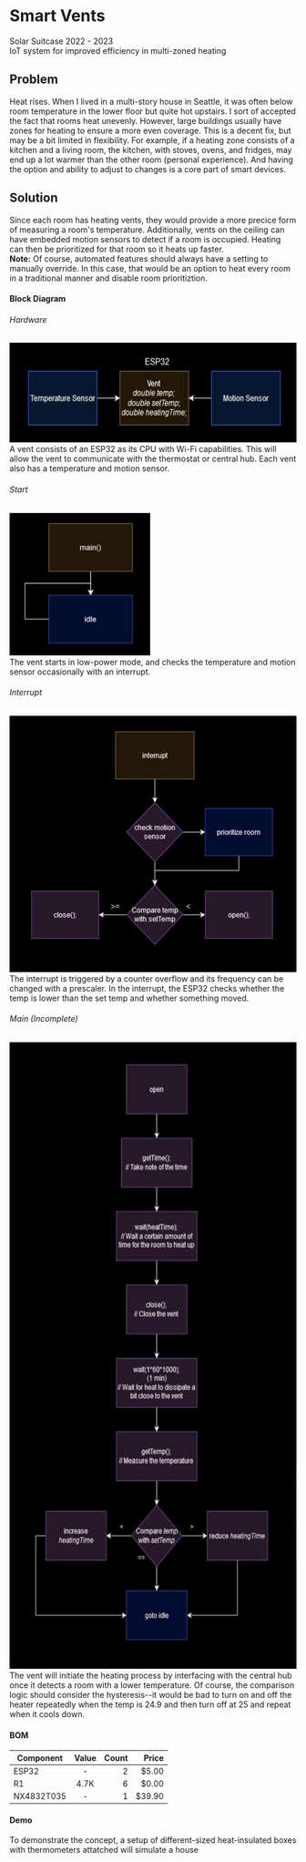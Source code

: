 # Smart Vents
Solar Suitcase 2022 - 2023 \
IoT system for improved efficiency in multi-zoned heating

## Problem
Heat rises. When I lived in a multi-story house in Seattle, 
it was often below room temperature in the lower floor but 
quite hot upstairs. I sort of accepted the fact that rooms 
heat unevenly. However, large buildings usually have zones 
for heating to ensure a more even coverage. This is a decent fix,
but may be a bit limited in flexibility. For example, if a heating 
zone consists of a kitchen and a living room, the kitchen, with 
stoves, ovens, and fridges, may end up a lot warmer than the other
room (personal experience). And having the option and ability
to adjust to changes is a core part of smart devices.

## Solution
Since each room has heating vents, they would provide a more 
precice form of measuring a room's temperature. Additionally, 
vents on the ceiling can have embedded motion sensors to detect 
if a room is occupied. Heating can then be prioritized for that 
room so it heats up faster. \
**Note:** Of course, automated features should always have a 
setting to manually override. In this case, that would be an 
option to heat every room in a traditional manner and disable 
room prioritiztion.

#### Block Diagram

###### Hardware
<img src="concept/vent-components.png" alt="vent-components" height="175px"/> \
A vent consists of an ESP32 as its CPU with Wi-Fi capabilities.
This will allow the vent to communicate with the thermostat or 
central hub. Each vent also has a temperature and motion sensor.

###### Start
<img src="concept/vent-idle.png" alt="vent-idle" height="250px"/> \
The vent starts in low-power mode, and checks the temperature 
and motion sensor occasionally with an interrupt.

###### Interrupt
<img src="concept/vent-interrupt.png" alt="vent-interrupt" height="450px"/> \
The interrupt is triggered by a counter overflow and its frequency can be changed 
with a prescaler. In the interrupt, the ESP32 checks whether the temp is 
lower than the set temp and whether something moved.

###### Main (Incomplete)
<img src="concept/vent-main.png" alt="vent-main" height="1100px"/> \
The vent will initiate the heating process by interfacing with the central hub 
once it detects a room with a lower temperature. Of course, the comparison logic 
should consider the hysteresis--it would be bad to turn on and off the heater 
repeatedly when the temp is 24.9 and then turn off at 25 and repeat when it cools down.
#### BOM
| Component    | Value   |     Count  | Price       |
|--------------|:-------:|-----------:|------------:|
| ESP32        |  -      |      2     |    $5.00    |
| R1           |  4.7K   |      6     |    $0.00    |
| NX4832T035   |  -      |      1     |    $39.90   |

#### Demo
To demonstrate the concept, a setup of different-sized heat-insulated boxes with thermometers attatched will simulate a house
